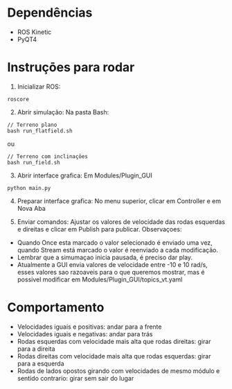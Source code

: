 # Dependências
* ROS Kinetic
* PyQT4

# Instruçōes para rodar
1. Inicializar ROS:
```
roscore
```

2. Abrir simulação:
Na pasta Bash:
```
// Terreno plano
bash run_flatfield.sh
```
ou
```
// Terreno com inclinaçōes
bash run_field.sh
```

3. Abrir interface grafica:
Em Modules/Plugin_GUI
```
python main.py
```

4. Preparar interface grafica:
No menu superior, clicar em Controller e em Nova Aba

5. Enviar comandos:
Ajustar os valores de velocidade das rodas esquerdas e direitas e clicar em Publish para publicar.
Observaçoes:
* Quando Once esta marcado o valor selecionado é enviado uma vez, quando Stream está marcado o valor é reenviado a cada modificação.
* Lembrar que a simumaçao inicia pausada, é preciso dar play.
* Atualmente a GUI envia valores de velocidade entre -10 e 10 rad/s, esses valores sao razoaveis para o que queremos mostrar, mas é possivel modificar em Modules/Plugin_GUI/topics_vt.yaml

# Comportamento
* Velocidades iguais e positivas: andar para a frente
* Velocidades iguais e negativas: andar para trás
* Rodas esquerdas com velocidade mais alta que rodas direitas: girar para a direita
* Rodas direitas com velocidade mais alta que rodas esquerdas: girar para a esquerda
* Rodas de lados opostos girando com velocidades de mesmo módulo e sentido contrario: girar sem sair do lugar
